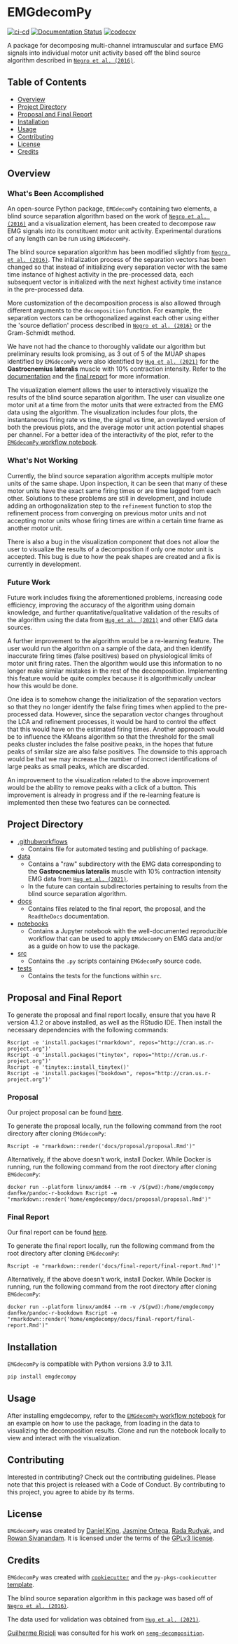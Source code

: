 # EMGdecomPy

[![ci-cd](https://github.com/UBC-SPL-MDS/emgdecompy/actions/workflows/ci-cd.yml/badge.svg)](https://github.com/UBC-SPL-MDS/emgdecompy/actions/workflows/ci-cd.yml)
[![Documentation Status](https://readthedocs.org/projects/emgdecompy/badge/?version=latest)](https://emgdecompy.readthedocs.io/en/latest/?badge=latest)
[![codecov](https://codecov.io/gh/UBC-SPL-MDS/emgdecompy/branch/main/graph/badge.svg?token=78ZU40UEOE)](https://codecov.io/gh/UBC-SPL-MDS/emgdecompy)

A package for decomposing multi-channel intramuscular and surface EMG signals into individual motor unit activity based off the blind source algorithm described in [`Negro et al. (2016)`](https://iopscience.iop.org/article/10.1088/1741-2560/13/2/026027/meta).

## Table of Contents

- [Overview](#overview)
- [Project Directory](#project-directory)
- [Proposal and Final Report](#proposal-and-final-report)
- [Installation](#installation)
- [Usage](#usage)
- [Contributing](#contributing)
- [License](#license)
- [Credits](#credits)

## Overview

### What's Been Accomplished

An open-source Python package, `EMGdecomPy` containing two elements, a blind source separation algorithm based on the work of [`Negro et al. (2016)`](https://iopscience.iop.org/article/10.1088/1741-2560/13/2/026027/meta) and a visualization element, has been created to decompose raw EMG signals into its constituent motor unit activity. Experimental durations of any length can be run using `EMGdecomPy`.

The blind source separation algorithm has been modified slightly from [`Negro et al. (2016)`](https://iopscience.iop.org/article/10.1088/1741-2560/13/2/026027/meta). The initialization process of the separation vectors has been changed so that instead of initializing every separation vector with the same time instance of highest activity in the pre-processed data, each subsequent vector is initialized with the next highest activity time instance in the pre-processed data.

More customization of the decomposition process is also allowed through different arguments to the `decomposition` function. For example, the separation vectors can be orthogonalized against each other using either the 'source deflation' process described in [`Negro et al. (2016)`](https://iopscience.iop.org/article/10.1088/1741-2560/13/2/026027/meta) or the Gram-Schmidt method.

We have not had the chance to thoroughly validate our algorithm but preliminary results look promising, as 3 out of 5 of the MUAP shapes identified by `EMGdecomPy` were also identified by [`Hug et al. (2021)`](https://figshare.com/articles/dataset/Analysis_of_motor_unit_spike_trains_estimated_from_high-density_surface_electromyography_is_highly_reliable_across_operators/13695937) for the **Gastrocnemius lateralis** muscle with 10% contraction intensity.  Refer to the [documentation](https://emgdecompy.readthedocs.io/en/latest/autoapi/emgdecompy/decomposition/index.html#emgdecompy.decomposition.decomposition) and the [final report](https://github.com/UBC-SPL-MDS/emg-decomPy/blob/main/docs/final-report/final-report.pdf) for more information.

The visualization element allows the user to interactively visualize the results of the blind source separation algorithm. The user can visualize one motor unit at a time from the motor units that were extracted from the EMG data using the algorithm. The visualization includes four plots, the instantaneous firing rate vs time, the signal vs time, an overlayed version of both the previous plots, and the average motor unit action potential shapes per channel. For a better idea of the interactivity of the plot, refer to the [`EMGdecomPy` workflow notebook](https://github.com/The-Motor-Unit/EMGdecomPy/blob/main/notebooks/emgdecompy-worfklow.ipynb).

### What's Not Working

Currently, the blind source separation algorithm accepts multiple motor units of the same shape. Upon inspection, it can be seen that many of these motor units have the exact same firing times or are time lagged from each other. Solutions to these problems are still in development, and include adding an orthogonalization step to the `refinement` function to stop the refinement process from converging on previous motor units and not accepting motor units whose firing times are within a certain time frame as another motor unit.

There is also a bug in the visualization component that does not allow the user to visualize the results of a decomposition if only one motor unit is accepted. This bug is due to how the peak shapes are created and a fix is currently in development.

### Future Work

Future work includes fixing the aforementioned problems, increasing code efficiency, improving the accuracy of the algorithm using domain knowledge, and further quantitative/qualitative validation of the results of the algorithm using the data from [`Hug et al. (2021)`](https://figshare.com/articles/dataset/Analysis_of_motor_unit_spike_trains_estimated_from_high-density_surface_electromyography_is_highly_reliable_across_operators/13695937) and other EMG data sources.

A further improvement to the algorithm would be a re-learning feature. The user would run the algorithm on a sample of the data, and then identify inaccurate firing times (false positives) based on physiological limits of motor unit firing rates. Then the algorithm would use this information to no longer make similar mistakes in the rest of the decomposition. Implementing this feature would be quite complex because it is algorithmically unclear how this would be done.

One idea is to somehow change the initialization of the separation vectors so that they no longer identify the false firing times when applied to the pre-processed data. However, since the separation vector changes throughout the LCA and refinement processes, it would be hard to control the effect that this would have on the estimated firing times. Another approach would be to influence the KMeans algorithm so that the threshold for the small peaks cluster includes the false positive peaks, in the hopes that future peaks of similar size are also false positives. The downside to this approach would be that we may increase the number of incorrect identifications of large peaks as small peaks, which are discarded.

An improvement to the visualization related to the above improvement would be the ability to remove peaks with a click of a button. This improvement is already in progress and if the re-learning feature is implemented then these two features can be connected.

## Project Directory

- [.githubworkflows](https://github.com/The-Motor-Unit/EMGdecomPy/tree/main/.github/workflows)
  - Contains file for automated testing and publishing of package.
- [data](https://github.com/The-Motor-Unit/EMGdecomPy/tree/main/data)
  - Contains a "raw" subdirectory with the EMG data corresponding to the **Gastrocnemius lateralis** muscle with 10% contraction intensity EMG data from [`Hug et al. (2021)`](https://figshare.com/articles/dataset/Analysis_of_motor_unit_spike_trains_estimated_from_high-density_surface_electromyography_is_highly_reliable_across_operators/13695937).
  - In the future can contain subdirectories pertaining to results from the blind source separation algorithm.
- [docs](https://github.com/The-Motor-Unit/EMGdecomPy/tree/main/docs)
  - Contains files related to the final report, the proposal, and the `ReadtheDocs` documentation.
- [notebooks](https://github.com/The-Motor-Unit/EMGdecomPy/tree/main/notebooks)
  - Contains a Jupyter notebook with the well-documented reproducible workflow that can be used to apply `EMGdecomPy` on EMG data and/or as a guide on how to use the package.
- [src](https://github.com/The-Motor-Unit/EMGdecomPy/tree/main/src/emgdecompy)
  - Contains the `.py` scripts containing `EMGdecomPy` source code.
- [tests](https://github.com/The-Motor-Unit/EMGdecomPy/tree/main/tests)
  - Contains the tests for the functions within `src`.

## Proposal and Final Report

To generate the proposal and final report locally, ensure that you have R version 4.1.2 or above installed, as well as the RStudio IDE. Then install the necessary dependencies with the following commands:

```
Rscript -e 'install.packages("rmarkdown", repos="http://cran.us.r-project.org")'
Rscript -e 'install.packages("tinytex", repos="http://cran.us.r-project.org")'
Rscript -e 'tinytex::install_tinytex()'
Rscript -e 'install.packages("bookdown", repos="http://cran.us.r-project.org")'
```

### Proposal

Our project proposal can be found [here](https://github.com/UBC-SPL-MDS/emg-decomPy/blob/main/docs/proposal/proposal.pdf).

To generate the proposal locally, run the following command from the root directory after cloning `EMGdecomPy`:

```Rscript -e "rmarkdown::render('docs/proposal/proposal.Rmd')"```

Alternatively, if the above doesn't work, install Docker. While Docker is running, run the following command from the root directory after cloning `EMGdecomPy`:

```
docker run --platform linux/amd64 --rm -v /$(pwd):/home/emgdecompy danfke/pandoc-r-bookdown Rscript -e "rmarkdown::render('home/emgdecompy/docs/proposal/proposal.Rmd')"
```

### Final Report

Our final report can be found [here](https://github.com/UBC-SPL-MDS/emg-decomPy/blob/main/docs/final-report/final-report.pdf).

To generate the final report locally, run the following command from the root directory after cloning `EMGdecomPy`:

```Rscript -e "rmarkdown::render('docs/final-report/final-report.Rmd')"```

Alternatively, if the above doesn't work, install Docker. While Docker is running, run the following command from the root directory after cloning `EMGdecomPy`:

```
docker run --platform linux/amd64 --rm -v /$(pwd):/home/emgdecompy danfke/pandoc-r-bookdown Rscript -e "rmarkdown::render('home/emgdecompy/docs/final-report/final-report.Rmd')"
```

## Installation

`EMGdecomPy` is compatible with Python versions 3.9 to 3.11.

```bash
pip install emgdecompy
```

## Usage

After installing emgdecompy, refer to the [`EMGdecomPy` workflow notebook](https://github.com/UBC-SPL-MDS/EMGdecomPy/blob/main/notebooks/emgdecompy-worfklow.ipynb) for an example on how to use the package, from loading in the data to visualizing the decomposition results. Clone and run the notebook locally to view and interact with the visualization.

## Contributing

Interested in contributing? Check out the contributing guidelines. Please note that this project is released with a Code of Conduct. By contributing to this project, you agree to abide by its terms.

## License

`EMGdecomPy` was created by [Daniel King](github.com/danfke), [Jasmine Ortega](github.com/jasmineortega), [Rada Rudyak](github.com/Radascript), and [Rowan Sivanandam](github.com/Rowansiv). It is licensed under the terms of the [GPLv3 license](https://choosealicense.com/licenses/gpl-3.0/).

## Credits

`EMGdecomPy` was created with [`cookiecutter`](https://cookiecutter.readthedocs.io/en/latest/) and the `py-pkgs-cookiecutter` [template](https://github.com/py-pkgs/py-pkgs-cookiecutter).

The blind source separation algorithm in this package was based off of [`Negro et al. (2016)`](https://iopscience.iop.org/article/10.1088/1741-2560/13/2/026027/meta).

The data used for validation was obtained from [`Hug et al. (2021)`](https://figshare.com/articles/dataset/Analysis_of_motor_unit_spike_trains_estimated_from_high-density_surface_electromyography_is_highly_reliable_across_operators/13695937).

[Guilherme Ricioli](https://github.com/guilhermerc) was consulted for his work on [`semg-decomposition`](https://github.com/guilhermerc/semg-decomposition).
